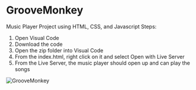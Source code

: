 # GrooveMonkey
Music Player Project using HTML, CSS, and Javascript
Steps:
1) Open Visual Code
2) Download the code
3) Open the zip folder into Visual Code
4) From the index.html, right click on it and select Open with Live Server
5) From the Live Server, the music player should open up and can play the songs

![GrooveMonkey](https://github.com/adamharb99/GrooveMonkey/assets/89496142/033c2fb5-af65-4a9f-a164-d6da175d3364)
